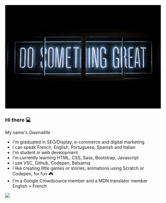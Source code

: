 
<img src="https://github.com/Gwenishere/Gwenishere/blob/master/clark-tibbs-unsplash.jpg"/>

### Hi there :computer:

<span>My name's *Gwenaëlle*</span>

-  I'm graduated in SEO/Display, e-commerce and digital marketing
-  I can speak French, English, Portuguese, Spanish and Italian
-  I'm student in web development
-  I’m currently learning HTML, CSS, Sass, Bootstrap, Javascript
-  I use VSC, Github, Codepen, Balsamiq
-  I like creating little games or stories, animations using Scratch or Codepen, for fun :video_game:
-  I'm a Google Crowdsource member and a MDN translator member English > French


<img src="https://github-readme-stats.vercel.app/api?gwenishere=Github_gwenishere&show_icons=true" >



